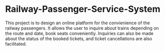 # Railway-Passenger-Service-System
This project is to design an online platform for the convienience of the railway passengers. It allows the user to inquire about trains depending on the route and date,  book seats conveniently. Inquiries can also be made about the status of the booked tickets, and ticket cancellations are also facilitated. 
